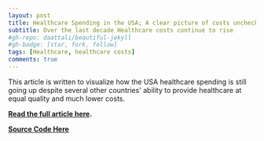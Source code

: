```yaml
---
layout: post
title: Healthcare Spending in the USA; A clear picture of costs unchecked
subtitle: Over the last decade Healthcare costs continue to rise
#gh-repo: daattali/beautiful-jekyll
#gh-badge: [star, fork, follow]
tags: [Healthcare, healthcare costs]
comments: true
---
```


This article is written to visualize how the USA healthcare spending is still going up despite several other countries' ability to provide healthcare at equal quality and much lower costs. 

**[Read the full article here](https://medium.com/@michellibelly/k-means-clustering-for-analysis-of-heart-disease-c2c6f75927e0?sk=126332b1214dcc43878765b70b98d964).**

**[Source Code Here](https://github.com/michhottinger/healthcare_spending)**
